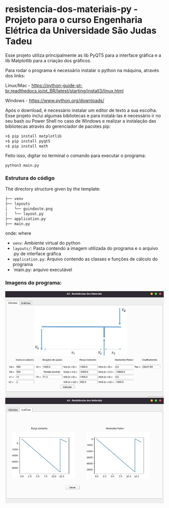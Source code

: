 # resistencia-dos-materiais-py - Projeto para o curso Engenharia Elétrica da Universidade São Judas Tadeu

Esse projeto utiliza principalmente as lib PyQT5 para a interface gráfica e a lib Matplotlib para a criação dos gráficos.

Para rodar o programa é necessário instalar o python na máquina, através dos links:

Linux/Mac - https://python-guide-pt-br.readthedocs.io/pt_BR/latest/starting/install3/linux.html

Windows - https://www.python.org/downloads/

Após o download, é necessário instalar um editor de texto a sua escolha. 
Esse projeto inclui algumas bibliotecas e para instalá-las é necessário ir no seu bash ou Power Shell no caso de Windows e realizar 
a instalação das bibliotecas através do gerenciador de pacotes pip:

```
>$ pip install matplotlib
>$ pip install pyqt5
>$ pip install math
```
Feito isso, digitar no terminal o comando para executar o programa:

```
python3 main.py
```

### Estrutura do código

The directory structure given by the template:

```
├── venv
├── layouts
|   └── guindaste.png
│   └── layout.py
├── application.py
├── main.py
```

onde:
where

- `venv`: Ambiente virtual do python
- `layouts/`: Pasta contendo a imagem utilizada do programa e o arquivo .py de interface gráfica
- `application.py`: Arquivo contendo as classes e funções de cálculo do programa
- `main.py: arquivo executável


### Imagens do programa:
![Text](https://github.com/gabrieImoreira/resistencia-dos-materiais-py/blob/main/layouts/calculos-programa.jpg)
![Text](https://github.com/gabrieImoreira/resistencia-dos-materiais-py/blob/main/layouts/graficos-programa.jpg)
